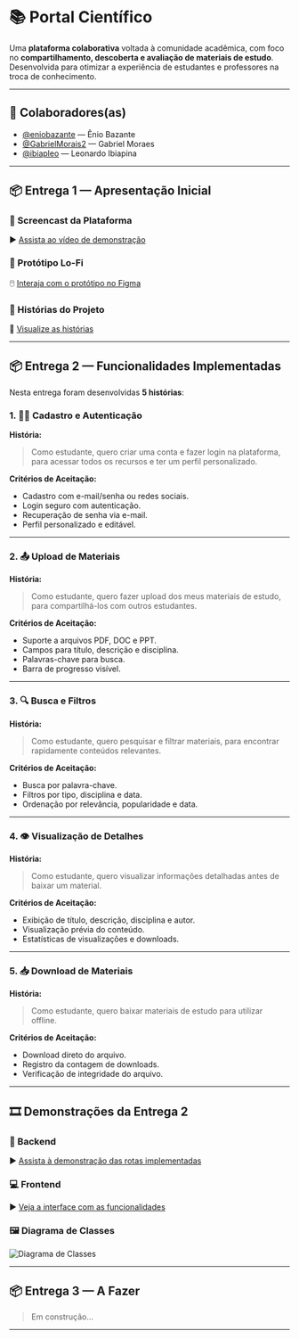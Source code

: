 # 📚 Portal Científico

Uma **plataforma colaborativa** voltada à comunidade acadêmica, com foco no **compartilhamento, descoberta e avaliação de materiais de estudo**. Desenvolvida para otimizar a experiência de estudantes e professores na troca de conhecimento.

---

## 👥 Colaboradores(as)

- [@eniobazante](https://github.com/eniobazante) — Ênio Bazante  
- [@GabrielMorais2](https://github.com/GabrielMorais2) — Gabriel Moraes  
- [@ibiapleo](https://github.com/ibiapleo) — Leonardo Ibiapina

---

## 📦 Entrega 1 — Apresentação Inicial

### 🎥 Screencast da Plataforma
▶️ [Assista ao vídeo de demonstração](https://youtu.be/szpE2hgFouo)

### 🧪 Protótipo Lo-Fi  
🖱️ [Interaja com o protótipo no Figma](https://www.figma.com/proto/k5pap6pCHgXMyEZtbNGYUU/Prot%C3%B3tipo-Lo-fi---Portal-Cient%C3%ADfico?node-id=1-28&p=f&t=VVGT05M2aVdpzYf8-0&scaling=scale-down-width&content-scaling=fixed&page-id=0:1&starting-point-node-id=1:28)

### 📖 Histórias do Projeto  
📄 [Visualize as histórias](http://docs.google.com/document/d/12yvOpbLYaJm8TSEBK6XZBrvhA_86CeKoYhNGM50VVrs/edit?tab=t.0#heading=h.xis6al6vj4da)

---

## 📦 Entrega 2 — Funcionalidades Implementadas

Nesta entrega foram desenvolvidas **5 histórias**:

### 1. 🧑‍💻 Cadastro e Autenticação

**História:**  
> Como estudante, quero criar uma conta e fazer login na plataforma, para acessar todos os recursos e ter um perfil personalizado.

**Critérios de Aceitação:**
- Cadastro com e-mail/senha ou redes sociais.
- Login seguro com autenticação.
- Recuperação de senha via e-mail.
- Perfil personalizado e editável.

---

### 2. 📤 Upload de Materiais

**História:**  
> Como estudante, quero fazer upload dos meus materiais de estudo, para compartilhá-los com outros estudantes.

**Critérios de Aceitação:**
- Suporte a arquivos PDF, DOC e PPT.
- Campos para título, descrição e disciplina.
- Palavras-chave para busca.
- Barra de progresso visível.

---

### 3. 🔍 Busca e Filtros

**História:**  
> Como estudante, quero pesquisar e filtrar materiais, para encontrar rapidamente conteúdos relevantes.

**Critérios de Aceitação:**
- Busca por palavra-chave.
- Filtros por tipo, disciplina e data.
- Ordenação por relevância, popularidade e data.

---

### 4. 👁️ Visualização de Detalhes

**História:**  
> Como estudante, quero visualizar informações detalhadas antes de baixar um material.

**Critérios de Aceitação:**
- Exibição de título, descrição, disciplina e autor.
- Visualização prévia do conteúdo.
- Estatísticas de visualizações e downloads.

---

### 5. 📥 Download de Materiais

**História:**  
> Como estudante, quero baixar materiais de estudo para utilizar offline.

**Critérios de Aceitação:**
- Download direto do arquivo.
- Registro da contagem de downloads.
- Verificação de integridade do arquivo.

---

## 🎞️ Demonstrações da Entrega 2

### 🔧 Backend
▶️ [Assista à demonstração das rotas implementadas](https://youtu.be/MvMISBdVQr0)

### 💻 Frontend
▶️ [Veja a interface com as funcionalidades](https://youtu.be/TcPfzKTepy4)

### 🖼️ Diagrama de Classes  
![Diagrama de Classes](https://github.com/user-attachments/assets/f4ab8c06-0eb9-4b41-ab59-2ebdc1cc82f8)

---

## 📦 Entrega 3 — A Fazer

> Em construção...

---
